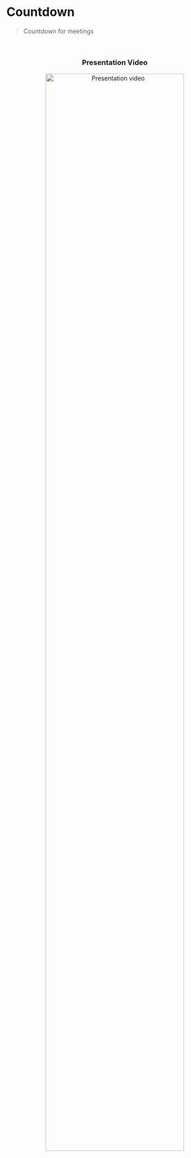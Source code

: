 # Countdown

> Countdown for meetings

<br>

<span align="center">
  
  ### Presentation Video

</span>

<p align="center">

  <a href="https://ariel-mn.github.io/countdown/static/img/presentation.mp4" title="Countdown presentation">
    <img width="80%" src="https://ariel-mn.github.io/countdown/static/img/poster.png" alt="Presentation video" />
  </a>

</p>
